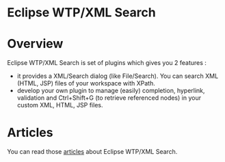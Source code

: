 Eclipse WTP/XML Search
======================

# Overview

 Eclipse WTP/XML Search is set of plugins which gives you 2 features : 
 
 * it provides a XML/Search dialog (like File/Search). You can search XML (HTML, JSP) files of your workspace with XPath.
 * develop your own plugin to manage (easily) completion, hyperlink, validation and Ctrl+Shift+G (to retrieve referenced nodes) in your 
  custom XML, HTML, JSP files.
 
# Articles
 
 You can read those [articles](http://angelozerr.wordpress.com/about/eclipse-wtp-xml-search/) about Eclipse WTP/XML Search.
